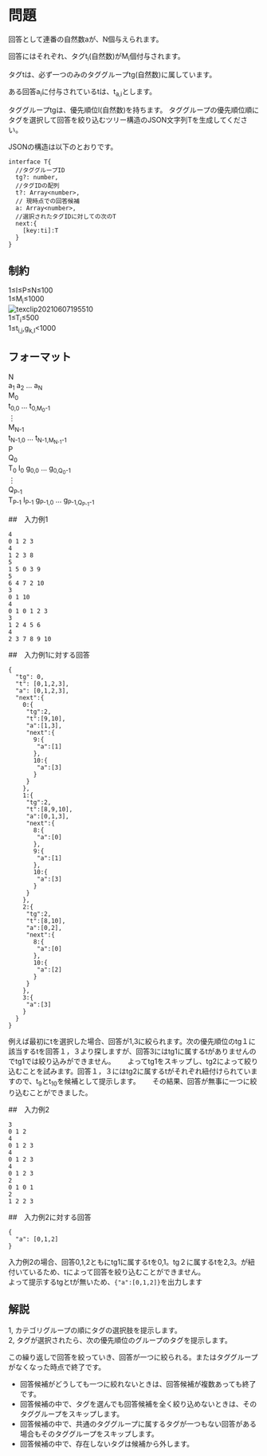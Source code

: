 # 問題

回答として連番の自然数aが、N個与えられます。

回答にはそれぞれ、タグt<sub>i</sub>(自然数)がM<sub>i</sub>個付与されます。

タグtは、必ず一つのみのタググループtg(自然数)に属しています。

ある回答a<sub>i</sub>に付与されているtは、t<sub>a,i</sub>とします。

タググループtgは、優先順位l(自然数)を持ちます。
タググループの優先順位順にタグを選択して回答を絞り込むツリー構造のJSON文字列Tを生成してください。

JSONの構造は以下のとおりです。
```
interface T{
  //タググループID
  tg?: number,
  //タグIDの配列
  t?: Array<number>,
  // 現時点での回答候補
  a: Array<number>,
  //選択されたタグIDに対しての次のT
  next:{
    [key:ti]:T
  }
}
```
## 制約


1≤I≤P≤N≤100   
1≤M<sub>i</sub>≤1000  
![texclip20210607195510](https://user-images.githubusercontent.com/13118113/121005013-4e8b3800-c7ca-11eb-9aca-072b18691a82.png)    
1≤T<sub>i</sub>≤500  
1≤t<sub>i,j</sub>,g<sub>k,l</sub><1000  

## フォーマット


N<br>
a<sub>1</sub> a<sub>2</sub> ... a<sub>N</sub><br>
M<sub>0</sub><br>
t<sub>0,0</sub> ...  t<sub>0,M<sub>0</sub>-1 </sub><br>
︙<br>
M<sub>N-1</sub><br>
t<sub>N-1,0</sub> ... t<sub>N-1,M<sub>N-1</sub>-1</sub><br> 
P<br>
Q<sub>0</sub><br>
T<sub>0</sub> I<sub>0</sub> g<sub>0,0</sub> ... g<sub>0,Q<sub>0</sub>-1</sub><br>
︙<br>
Q<sub>P-1</sub><br>
T<sub>P-1</sub> I<sub>P-1</sub> g<sub>P-1,0</sub> ... g<sub>P-1,Q<sub>P-1</sub>-1</sub><br>

##　入力例1
```
4    
0 1 2 3
4
1 2 3 8
5
1 5 0 3 9
5
6 4 7 2 10
3
0 1 10
4
0 1 0 1 2 3
3
1 2 4 5 6
4
2 3 7 8 9 10
```

##　入力例1に対する回答
```
{
  "tg": 0,
  "t": [0,1,2,3],
  "a": [0,1,2,3],
  "next":{
    0:{
     "tg":2,
     "t":[9,10],
     "a":[1,3],
     "next":{
       9:{
        "a":[1]
       },
       10:{
        "a":[3]
       }
     }
    },
    1:{
     "tg":2,
     "t":[8,9,10],
     "a":[0,1,3],
     "next":{
       8:{
        "a":[0]
       },
       9:{
        "a":[1]
       },
       10:{
        "a":[3]
       }
     }
    },
    2:{
     "tg":2,
     "t":[8,10],
     "a":[0,2],
     "next":{
       8:{
        "a":[0]
       },
       10:{
        "a":[2]
       }
     }
    },
    3:{
     "a":[3]
    }
  }
}
```

例えば最初にt<sub></sub>を選択した場合、回答が1,3に絞られます。次の優先順位のtg１に該当するtを回答１，３より探しますが、回答3にはtg1に属するtがありませんのでtg1では絞り込みができません。　　
よってtg1をスキップし、tg2によって絞り込むことを試みます。回答１，３にはtg2に属するtがそれぞれ紐付けられていますので、t<sub>9</sub>とt<sub>10</sub>を候補として提示します。　　
その結果、回答が無事に一つに絞り込むことができました。


##　入力例2
```
3 
0 1 2 
4  
0 1 2 3
4  
0 1 2 3
4 
0 1 2 3
2  
0 1 0 1
2  
1 2 2 3
```

##　入力例2に対する回答
```
{
  "a": [0,1,2]
}

```

入力例2の場合、回答0,1,2ともにtg1に属するtを0,1。tg２に属するtを2,3。が紐付いているため、tによって回答を絞り込むことができません。  
よって提示するtgとtが無いため、`{"a":[0,1,2]}`を出力します


## 解説

1, カテゴリグループの順にタグの選択肢を提示します。   
2, タグが選択されたら、次の優先順位のグループのタグを提示します。   

この繰り返しで回答を絞っていき、回答が一つに絞られる。またはタググループがなくなった時点で終了です。

- 回答候補がどうしても一つに絞れないときは、回答候補が複数あっても終了です。
- 回答候補の中で、タグを選んでも回答候補を全く絞り込めないときは、そのタググループをスキップします。
- 回答候補の中で、共通のタググループに属するタグが一つもない回答がある場合もそのタググループをスキップします。
- 回答候補の中で、存在しないタグは候補から外します。

